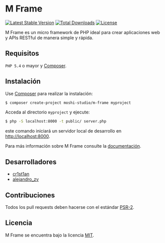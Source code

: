 # M Frame

[![Latest Stable Version](https://poser.pugx.org/moshi-studio/m-frame/v/stable)](https://packagist.org/packages/moshi-studio/m-frame)
[![Total Downloads](https://poser.pugx.org/moshi-studio/m-frame/downloads)](https://packagist.org/packages/moshi-studio/m-frame)
[![License](https://poser.pugx.org/moshi-studio/m-frame/license)](https://packagist.org/packages/moshi-studio/m-frame)

M Frame es un micro framework de PHP ideal para crear aplicaciones web y APIs RESTful de manera simple y rápida.

## Requisitos

`PHP 5.4` o mayor y [Composer](https://getcomposer.org/).

## Instalación

Use [Composer](https://getcomposer.org/) para realizar la instalación:

```bash
$ composer create-project moshi-studio/m-frame myproject
```

Acceda al directorio `myproject` y ejecute: 

```bash
$ php -S localhost:8000 -t public/ server.php
```

este comando iniciará un servidor local de desarrollo en <http://localhost:8000>.

Para más información sobre M Frame consulte la [documentación](https://github.com/Moshi-Studio/M-Frame/wiki).

## Desarrolladores

- [cr1st1an](https://twitter.com/cr1st1an)
- [alejandro_zv](https://twitter.com/alejandro_zv)

## Contribuciones

Todos los pull requests deben hacerse con el estándar [PSR-2](http://www.php-fig.org/psr/psr-2/). 

## Licencia 

M Frame se encuentra bajo la licencia [MIT](https://github.com/Moshi-Studio/M-Frame/master/LICENSE.txt).
